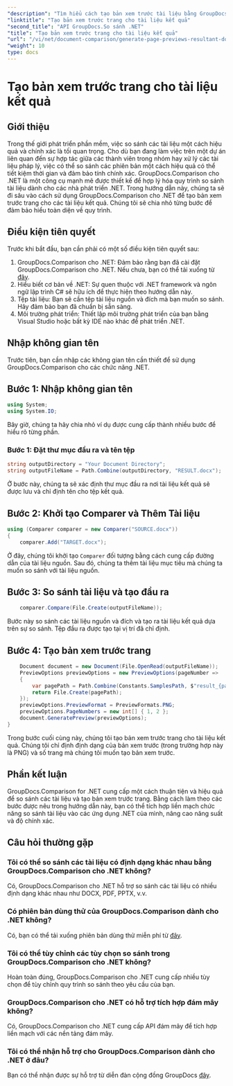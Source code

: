 ```yaml
---
"description": "Tìm hiểu cách tạo bản xem trước tài liệu bằng GroupDocs.Comparison cho .NET. So sánh tài liệu một cách hiệu quả và chính xác."
"linktitle": "Tạo bản xem trước trang cho tài liệu kết quả"
"second_title": "API GroupDocs.So sánh .NET"
"title": "Tạo bản xem trước trang cho tài liệu kết quả"
"url": "/vi/net/document-comparison/generate-page-previews-resultant-document/"
"weight": 10
type: docs
---
```

# Tạo bản xem trước trang cho tài liệu kết quả

## Giới thiệu
Trong thế giới phát triển phần mềm, việc so sánh các tài liệu một cách hiệu quả và chính xác là tối quan trọng. Cho dù bạn đang làm việc trên một dự án liên quan đến sự hợp tác giữa các thành viên trong nhóm hay xử lý các tài liệu pháp lý, việc có thể so sánh các phiên bản một cách hiệu quả có thể tiết kiệm thời gian và đảm bảo tính chính xác. GroupDocs.Comparison cho .NET là một công cụ mạnh mẽ được thiết kế để hợp lý hóa quy trình so sánh tài liệu dành cho các nhà phát triển .NET. Trong hướng dẫn này, chúng ta sẽ đi sâu vào cách sử dụng GroupDocs.Comparison cho .NET để tạo bản xem trước trang cho các tài liệu kết quả. Chúng tôi sẽ chia nhỏ từng bước để đảm bảo hiểu toàn diện về quy trình.
## Điều kiện tiên quyết
Trước khi bắt đầu, bạn cần phải có một số điều kiện tiên quyết sau:
1. GroupDocs.Comparison cho .NET: Đảm bảo rằng bạn đã cài đặt GroupDocs.Comparison cho .NET. Nếu chưa, bạn có thể tải xuống từ [đây](https://releases.groupdocs.com/comparison/net/).
2. Hiểu biết cơ bản về .NET: Sự quen thuộc với .NET framework và ngôn ngữ lập trình C# sẽ hữu ích để thực hiện theo hướng dẫn này.
3. Tệp tài liệu: Bạn sẽ cần tệp tài liệu nguồn và đích mà bạn muốn so sánh. Hãy đảm bảo bạn đã chuẩn bị sẵn sàng.
4. Môi trường phát triển: Thiết lập môi trường phát triển của bạn bằng Visual Studio hoặc bất kỳ IDE nào khác để phát triển .NET.

## Nhập không gian tên
Trước tiên, bạn cần nhập các không gian tên cần thiết để sử dụng GroupDocs.Comparison cho các chức năng .NET.
## Bước 1: Nhập không gian tên
```csharp
using System;
using System.IO;
```
Bây giờ, chúng ta hãy chia nhỏ ví dụ được cung cấp thành nhiều bước để hiểu rõ từng phần.
### Bước 1: Đặt thư mục đầu ra và tên tệp
```csharp
string outputDirectory = "Your Document Directory";
string outputFileName = Path.Combine(outputDirectory, "RESULT.docx");
```
Ở bước này, chúng ta sẽ xác định thư mục đầu ra nơi tài liệu kết quả sẽ được lưu và chỉ định tên cho tệp kết quả.
## Bước 2: Khởi tạo Comparer và Thêm Tài liệu
```csharp
using (Comparer comparer = new Comparer("SOURCE.docx"))
{
    comparer.Add("TARGET.docx");
```
Ở đây, chúng tôi khởi tạo `Comparer` đối tượng bằng cách cung cấp đường dẫn của tài liệu nguồn. Sau đó, chúng ta thêm tài liệu mục tiêu mà chúng ta muốn so sánh với tài liệu nguồn.
## Bước 3: So sánh tài liệu và tạo đầu ra
```csharp
    comparer.Compare(File.Create(outputFileName));
```
Bước này so sánh các tài liệu nguồn và đích và tạo ra tài liệu kết quả dựa trên sự so sánh. Tệp đầu ra được tạo tại vị trí đã chỉ định.
## Bước 4: Tạo bản xem trước trang
```csharp
    Document document = new Document(File.OpenRead(outputFileName));
    PreviewOptions previewOptions = new PreviewOptions(pageNumber =>
    {
        var pagePath = Path.Combine(Constants.SamplesPath, $"result_{pageNumber}.png");
        return File.Create(pagePath);
    });
    previewOptions.PreviewFormat = PreviewFormats.PNG;
    previewOptions.PageNumbers = new int[] { 1, 2 };
    document.GeneratePreview(previewOptions);
}
```
Trong bước cuối cùng này, chúng tôi tạo bản xem trước trang cho tài liệu kết quả. Chúng tôi chỉ định định dạng của bản xem trước (trong trường hợp này là PNG) và số trang mà chúng tôi muốn tạo bản xem trước.

## Phần kết luận
GroupDocs.Comparison for .NET cung cấp một cách thuận tiện và hiệu quả để so sánh các tài liệu và tạo bản xem trước trang. Bằng cách làm theo các bước được nêu trong hướng dẫn này, bạn có thể tích hợp liền mạch chức năng so sánh tài liệu vào các ứng dụng .NET của mình, nâng cao năng suất và độ chính xác.
## Câu hỏi thường gặp
### Tôi có thể so sánh các tài liệu có định dạng khác nhau bằng GroupDocs.Comparison cho .NET không?
Có, GroupDocs.Comparison cho .NET hỗ trợ so sánh các tài liệu có nhiều định dạng khác nhau như DOCX, PDF, PPTX, v.v.
### Có phiên bản dùng thử của GroupDocs.Comparison dành cho .NET không?
Có, bạn có thể tải xuống phiên bản dùng thử miễn phí từ [đây](https://releases.groupdocs.com/).
### Tôi có thể tùy chỉnh các tùy chọn so sánh trong GroupDocs.Comparison cho .NET không?
Hoàn toàn đúng, GroupDocs.Comparison cho .NET cung cấp nhiều tùy chọn để tùy chỉnh quy trình so sánh theo yêu cầu của bạn.
### GroupDocs.Comparison cho .NET có hỗ trợ tích hợp đám mây không?
Có, GroupDocs.Comparison cho .NET cung cấp API đám mây để tích hợp liền mạch với các nền tảng đám mây.
### Tôi có thể nhận hỗ trợ cho GroupDocs.Comparison dành cho .NET ở đâu?
Bạn có thể nhận được sự hỗ trợ từ diễn đàn cộng đồng GroupDocs [đây](https://forum.groupdocs.com/c/comparison/12).